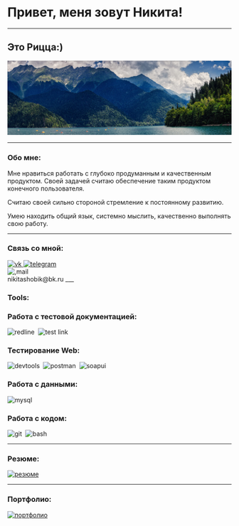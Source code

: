 # Привет, меня зовут Никита! 
___

## Это Рицца:)
![header](https://github.com/Cheleos/cheleos/blob/main/assets/2F003837-2F003849_1700px.jpg)
___

### Обо мне: 
Мне нравиться работать с глубоко продуманным и качественным продуктом. Своей задачей считаю обеспечение таким продуктом конечного пользователя.

Считаю своей сильно стороной стремление к постоянному развитию.

Умею находить общий язык, системно мыслить, качественно выполнять свою работу.
___

### Связь со мной: 

<div id="badges">
    <a href="https://vk.com/shnikitaa" target="_blank">
      <img src="https://creditural.ru/newsimages/images/vk2.png" width="40" height="40" alt="vk" />
    </a>
    <a href="https://t.me/Na_SH3991" target="_blank">
      <img src="https://cdn-icons-png.flaticon.com/512/2111/2111646.png" width="40" height="40" alt="telegram" />
    </a>
  </div>

<div>
  <img src="https://formika.tomsk.ru/image/catalog/raznoe/pochtamajl.jpg" title="mail" alt=",mail" width="40" height="40"/>&nbsp
</div>
nikitashobik@bk.ru
___

### Tools:

### Работа с тестовой документацией:

<div>
  <img src="https://devopstales.github.io/img/redmine.bmp" title="redmine" alt="redline" width="40" height="40"/>&nbsp
  <img src="https://www.wyversolutions.co.uk/post-images/2015/11/testlink-logo.png" title="test link" alt="test link" width="40" height="40"/>&nbsp
</div>

### Тестирование Web:

<div>
  <img src="https://d33wubrfki0l68.cloudfront.net/38b5c953a4667366685d55db55d057c86db1fc54/a0fdc/static/acae6b24d940347661ca901ea07f47c1/chrome-dev-logo-icon.png" title="devtools" alt="devtools" width="40" height="40"/>&nbsp
  <img src="https://seeklogo.com/images/P/postman-logo-0087CA0D15-seeklogo.com.png" title="postman" alt="postman" width="40" height="40"/>&nbsp
  <img src="https://static0.smartbear.co/smartbearbrand/media/images/home/soapui-icon.svg" title="soapui" alt="soapui" width="40" height="40"/>&nbsp
</div>

### Работа с данными:

<div>
  <img src="https://cdn.jsdelivr.net/gh/devicons/devicon/icons/mysql/mysql-original.svg" title="mysql" alt="mysql" width="40" height="40"/>&nbsp
</div>

### Работа с кодом:

<div>
  <img src="https://cdn.jsdelivr.net/gh/devicons/devicon/icons/git/git-original.svg" title="git" alt="git" width="40" height="40"/>&nbsp
  <img src="https://upload.wikimedia.org/wikipedia/commons/thumb/4/4b/Bash_Logo_Colored.svg/1024px-Bash_Logo_Colored.svg.png?20180723054350" title="bash" alt="bash" width="40" height="40"/>&nbsp
</div>

___

### Резюме:

<div id="badges">
    <a href="https://ufa.hh.ru/resume/f5efaac4ff0dbe209b0039ed1f6d3270575072" target="_blank">
      <img src="https://static.tildacdn.info/tild3733-3166-4639-b332-323066616633/___3.png" width="40" height="40" alt="резюме" />
    </a>
  </div>

___

### Портфолио:

<div id="badges">
    <a href="https://docs.google.com/document/d/1bqJq6GL8_rHhzSHvj6yJ0XtwZhXOak5f5IjqmSnUO-s/edit?usp=sharing" target="_blank">
      <img src="https://i.pinimg.com/736x/48/6b/d1/486bd1423b6861a2e1b57b81fcc99730.jpg" width="40" height="40" alt="портфолио" />
    </a>
  </div>
